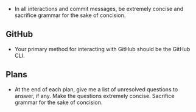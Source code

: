 - In all interactions and commit messages, be extremely concise and sacrifice grammar for the sake of concision.

## GitHub

- Your primary method for interacting with GitHub should be the GitHub CLI.

## Plans

- At the end of each plan, give me a list of unresolved questions to answer, if any. Make the questions extremely concise. Sacrifice grammar for the sake of concision.